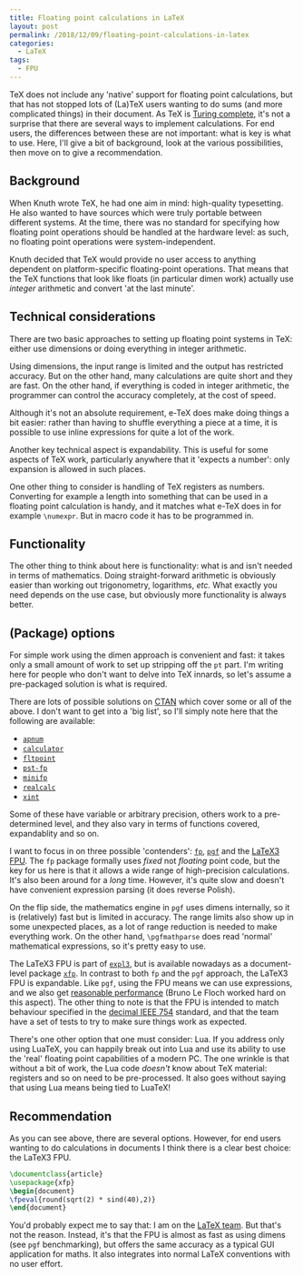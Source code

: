 ```yaml
---
title: Floating point calculations in LaTeX
layout: post
permalink: /2018/12/09/floating-point-calculations-in-latex
categories:
  - LaTeX
tags:
  - FPU
---
```


TeX does not include any 'native' support for floating point calculations, but
that has not stopped lots of (La)TeX users wanting to do sums (and more
complicated things) in their document. As TeX is [Turing
complete](https://en.wikipedia.org/wiki/Turing_completeness), it's not a
surprise that there are several ways to implement calculations. For end users,
the differences between these are not important: what is key is what to use.
Here, I'll give a bit of background, look at the various possibilities, then
move on to give a recommendation.

## Background

When Knuth wrote TeX, he had one aim in mind: high-quality typesetting. He also
wanted to have sources which were truly portable between different systems. At
the time, there was no standard for specifying how floating point operations
should be handled at the hardware level: as such, no floating point operations
were system-independent.

Knuth decided that TeX would provide no user access to anything dependent on
platform-specific floating-point operations. That means that the TeX functions
that look like floats (in particular dimen work) actually use _integer_
arithmetic and convert 'at the last minute'.

## Technical considerations

There are two basic approaches to setting up floating point systems in TeX:
either use dimensions or doing everything in integer arithmetic.

Using dimensions, the input range is limited and the output has restricted
accuracy. But on the other hand, many calculations are quite short and they
are fast. On the other hand, if everything is coded in integer arithmetic,
the programmer can control the accuracy completely, at the cost of speed.

Although it's not an absolute requirement, e-TeX does make doing things a bit
easier: rather than having to shuffle everything a piece at a time, it is
possible to use inline expressions for quite a lot of the work.

Another key technical aspect is expandability. This is useful for some aspects
of TeX work, particularly anywhere that it 'expects a number': only expansion
is allowed in such places.

One other thing to consider is handling of TeX registers as numbers. Converting
for example a length into something that can be used in a floating point
calculation is handy, and it matches what e-TeX does in for example `\numexpr`.
But in macro code it has to be programmed in.

## Functionality

The other thing to think about here is functionality: what is and isn't needed
in terms of mathematics. Doing straight-forward arithmetic is obviously
easier than working out trigonometry, logarithms, _etc._ What exactly you need
depends on the use case, but obviously more functionality is always better.

## (Package) options

For simple work using the dimen approach is convenient and fast: it takes
only a small amount of work to set up stripping off the `pt` part. I'm writing
here for people who don't want to delve into TeX innards, so let's assume
a pre-packaged solution is what is required.

There are lots of possible solutions on [CTAN](https://www.ctan.org) which
cover some or all of the above. I don't want to get into a 'big list', so
I'll simply note here that the following are available:

- [`apnum`](https://ctan.org/pkg/apnum)
- [`calculator`](https://ctan.org/pkg/calculator)
- [`fltpoint`](https://ctan.org/pkg/fltpoint)
- [`pst-fp`](https://ctan.org/pkg/pst-fp)
- [`minifp`](https://ctan.org/pkg/minifp)
- [`realcalc`](https://ctan.org/pkg/realcalc)
- [`xint`](https://ctan.org/pkg/xint)

Some of these have variable or arbitrary precision, others work to a
pre-determined level, and they also vary in terms of functions covered,
expandablity and so on.

I want to focus in on three possible 'contenders':
[`fp`](https://ctan.org/pkg/fp), [`pgf`](https://ctan.org/pkg/pgf)
and the [LaTeX3 FPU](https://ctan.org/pkg/xfp). The `fp` package formally
uses _fixed_ not _floating_ point code, but the key for us here is that it
allows a wide range of high-precision calculations. It's also been
around for a _long_ time.  However, it's quite slow and doesn't have convenient
expression parsing (it does reverse Polish).

On the flip side, the mathematics engine in `pgf` uses dimens internally, so
it is (relatively) fast but is limited in accuracy. The range limits also
show up in some unexpected places, as a lot of range reduction is needed to make
everything work. On the other hand, `\pgfmathparse` does read 'normal'
mathematical expressions, so it's pretty easy to use.

The LaTeX3 FPU is part of [`expl3`](https://ctan.org/pkg/l3kernel), but is
available nowadays as a document-level package
[`xfp`](https://ctan.org/pkg/xfp). In contrast to both `fp` and the `pgf`
approach, the LaTeX3 FPU is expandable. Like `pgf`, using the FPU means
we can use expressions, and we also get [reasonable
performance](https://tex.stackexchange.com/q/463554) (Bruno Le Floch worked
hard on this aspect). The other thing to note is that the FPU is intended to
match behaviour specified in the [decimal IEEE
754](https://en.wikipedia.org/wiki/IEEE_754) standard, and that the team have
a set of tests to try to make sure things work as expected.

There's one other option that one must consider: Lua. If you address
only using LuaTeX, you can happily break out into Lua and use its ability
to use the 'real' floating point capabilities of a modern PC. The one
wrinkle is that without a bit of work, the Lua code _doesn't_ know about
TeX material: registers and so on need to be pre-processed. It also goes
without saying that using Lua means being tied to LuaTeX!

## Recommendation

As you can see above, there are several options. However, for end users
wanting to do calculations in documents I think there is a clear best
choice: the LaTeX3 FPU.

```latex
\documentclass{article}
\usepackage{xfp}
\begin{document}
\fpeval{round(sqrt(2) * sind(40),2)}
\end{document}
```

You'd probably expect me to say that: I am on the [LaTeX
team](https://www.latex-project.org/). But that's not the reason. Instead,
it's that the FPU is almost as fast as using dimens (see `pgf` benchmarking),
but offers the same accuracy as a typical GUI application for maths. It also
integrates into normal LaTeX conventions with no user effort.
